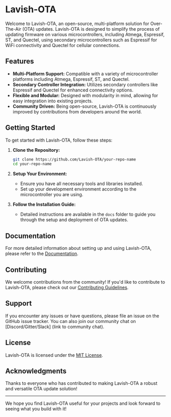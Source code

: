 # Lavish-OTA

Welcome to Lavish-OTA, an open-source, multi-platform solution for Over-The-Air (OTA) updates. Lavish-OTA is designed to simplify the process of updating firmware on various microcontrollers, including Atmega, Espressif, ST, and Quectel, using secondary microcontrollers such as Espressif for WiFi connectivity and Quectel for cellular connections.

## Features

- **Multi-Platform Support:** Compatible with a variety of microcontroller platforms including Atmega, Espressif, ST, and Quectel.
- **Secondary Controller Integration:** Utilizes secondary controllers like Espressif and Quectel for enhanced connectivity options.
- **Flexible and Modular:** Designed with modularity in mind, allowing for easy integration into existing projects.
- **Community Driven:** Being open-source, Lavish-OTA is continuously improved by contributions from developers around the world.

## Getting Started

To get started with Lavish-OTA, follow these steps:

1. **Clone the Repository:**
   ```bash
   git clone https://github.com/Lavish-OTA/your-repo-name
   cd your-repo-name
   ```

2. **Setup Your Environment:**
   - Ensure you have all necessary tools and libraries installed.
   - Set up your development environment according to the microcontroller you are using.

3. **Follow the Installation Guide:**
   - Detailed instructions are available in the `docs` folder to guide you through the setup and deployment of OTA updates.

## Documentation

For more detailed information about setting up and using Lavish-OTA, please refer to the [Documentation](docs/).

## Contributing

We welcome contributions from the community! If you'd like to contribute to Lavish-OTA, please check out our [Contributing Guidelines](CONTRIBUTING.md).

## Support

If you encounter any issues or have questions, please file an issue on the GitHub issue tracker. You can also join our community chat on [Discord/Gitter/Slack] (link to community chat).

## License

Lavish-OTA is licensed under the [MIT License](LICENSE).

## Acknowledgments

Thanks to everyone who has contributed to making Lavish-OTA a robust and versatile OTA update solution!

---

We hope you find Lavish-OTA useful for your projects and look forward to seeing what you build with it!
